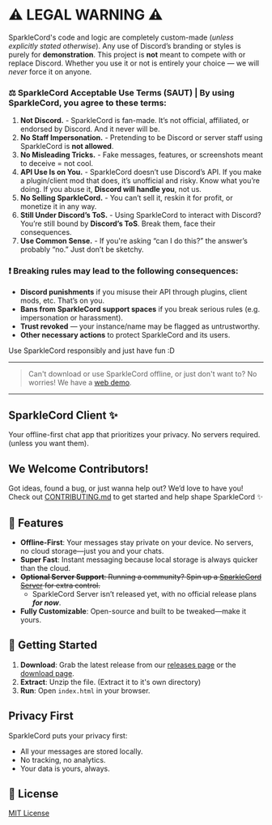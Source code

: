 # ⚠ LEGAL WARNING ⚠  
SparkleCord's code and logic are completely custom-made (*unless explicitly stated otherwise*). Any use of Discord’s branding or styles is purely for **demonstration**. This project is **not** meant to compete with or replace Discord. Whether you use it or not is entirely your choice — we will *never* force it on anyone.
### ⚖ SparkleCord Acceptable Use Terms (SAUT) | By using SparkleCord, you agree to these terms:
1. **Not Discord.** - SparkleCord is fan-made. It’s not official, affiliated, or endorsed by Discord. And it never will be.
2. **No Staff Impersonation.** - Pretending to be Discord or server staff using SparkleCord is **not allowed**.
3. **No Misleading Tricks.** - Fake messages, features, or screenshots meant to deceive = not cool.
4. **API Use Is on You.** - SparkleCord doesn’t use Discord’s API. If you make a plugin/client mod that does, it’s unofficial and risky. Know what you’re doing. If you abuse it, **Discord will handle you**, not us.
5. **No Selling SparkleCord.** - You can’t sell it, reskin it for profit, or monetize it in any way.
6. **Still Under Discord’s ToS.** - Using SparkleCord to interact with Discord? You’re still bound by **Discord’s ToS**. Break them, face their consequences.
7. **Use Common Sense.** - If you're asking “can I do this?” the answer’s probably “no.” Just don’t be sketchy.
### ❗ Breaking rules may lead to the following consequences:
- **Discord punishments** if you misuse their API through plugins, client mods, etc. That’s on you.
- **Bans from SparkleCord support spaces** if you break serious rules (e.g. impersonation or harassment).
- **Trust revoked** — your instance/name may be flagged as untrustworthy.
- **Other necessary actions** to protect SparkleCord and its users.
  
Use SparkleCord responsibly and just have fun :D

---
> Can't download or use SparkleCord offline, or just don't want to? No worries! We have a [web demo](https://sparklecord.github.io/app).
---
## SparkleCord Client ✨
Your offline-first chat app that prioritizes your privacy. No servers required. (unless you want them).
## We Welcome Contributors!
Got ideas, found a bug, or just wanna help out? We’d love to have you!  
Check out [CONTRIBUTING.md](./CONTRIBUTING.md) to get started and help shape SparkleCord ✨
## 🌟 Features  
- **Offline-First**: Your messages stay private on your device. No servers, no cloud storage—just you and your chats.  
- **Super Fast**: Instant messaging because local storage is always quicker than the cloud.  
- ~~**Optional Server Support**: Running a community? Spin up a [SparkleCord Server](https://github.com/SparkleCord/SparkleCord-Server) for extra control.~~  
  - SparkleCord Server isn’t released yet, with no official release plans ***for now***.  
- **Fully Customizable**: Open-source and built to be tweaked—make it yours.
## 🚀 Getting Started  
1. **Download**: Grab the latest release from our [releases page](https://github.com/SparkleCord/SparkleCord-Client/releases) or the [download page](https://sparklecord.github.io/download).  
2. **Extract**: Unzip the file. (Extract it to it's own directory)  
3. **Run**: Open `index.html` in your browser.  
## Privacy First  
SparkleCord puts your privacy first:  
- All your messages are stored locally.  
- No tracking, no analytics.  
- Your data is yours, always.
## 📝 License  
[MIT License](LICENSE)
